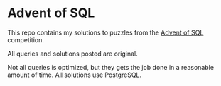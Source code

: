 # Advent of SQL

This repo contains my solutions to puzzles from the [Advent of SQL](https://adventofsql.com/) competition.

All queries and solutions posted are original.

Not all queries is optimized, but they gets the job done in a reasonable amount of time. All solutions use PostgreSQL.
